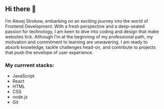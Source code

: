 ## Hi there 👋

I’m Alexej Strokow, embarking on an exciting journey into the world of Frontend Development. With a fresh perspective and a deep-seated passion for technology, I am keen to dive into coding and design that make websites tick. Although I’m at the beginning of my professional path, my motivation and commitment to learning are unwavering. I am ready to absorb knowledge, tackle challenges head-on, and contribute to projects that push the envelope of user experience.
### My currrent stacks: 
- JavaScript
- React 
- HTML 
- CSS 
- node.js 
- Git
